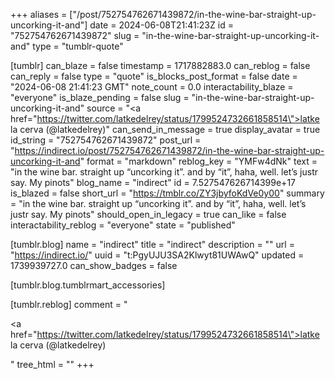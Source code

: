 +++
aliases = ["/post/752754762671439872/in-the-wine-bar-straight-up-uncorking-it-and"]
date = 2024-06-08T21:41:23Z
id = "752754762671439872"
slug = "in-the-wine-bar-straight-up-uncorking-it-and"
type = "tumblr-quote"

[tumblr]
can_blaze = false
timestamp = 1717882883.0
can_reblog = false
can_reply = false
type = "quote"
is_blocks_post_format = false
date = "2024-06-08 21:41:23 GMT"
note_count = 0.0
interactability_blaze = "everyone"
is_blaze_pending = false
slug = "in-the-wine-bar-straight-up-uncorking-it-and"
source = "<a href=\"https://twitter.com/latkedelrey/status/1799524732661858514\">latke la cerva (@latkedelrey)</a>"
can_send_in_message = true
display_avatar = true
id_string = "752754762671439872"
post_url = "https://indirect.io/post/752754762671439872/in-the-wine-bar-straight-up-uncorking-it-and"
format = "markdown"
reblog_key = "YMFw4dNk"
text = "in the wine bar. straight up &ldquo;uncorking it&rdquo;. and by &ldquo;it&rdquo;, haha, well. let&rsquo;s justr say. My pinots"
blog_name = "indirect"
id = 7.527547626714399e+17
is_blazed = false
short_url = "https://tmblr.co/ZY3jbyfoKdVe0y00"
summary = "in the wine bar. straight up “uncorking it”. and by “it”, haha, well. let’s justr say. My pinots"
should_open_in_legacy = true
can_like = false
interactability_reblog = "everyone"
state = "published"

[tumblr.blog]
name = "indirect"
title = "indirect"
description = ""
url = "https://indirect.io/"
uuid = "t:PgyUJU3SA2Klwyt81UWAwQ"
updated = 1739939727.0
can_show_badges = false

[tumblr.blog.tumblrmart_accessories]

[tumblr.reblog]
comment = "<p><a href=\"https://twitter.com/latkedelrey/status/1799524732661858514\">latke la cerva (@latkedelrey)</a></p>"
tree_html = ""
+++
